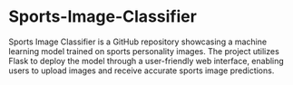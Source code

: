 # Sports-Image-Classifier
Sports Image Classifier is a GitHub repository showcasing a machine learning model trained on sports personality images. The project utilizes Flask to deploy the model through a user-friendly web interface, enabling users to upload images and receive accurate sports image predictions. 

